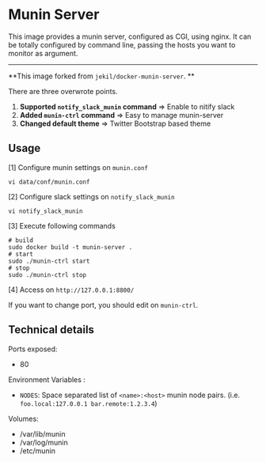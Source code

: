 # Munin Server

<!--
[![Docker Stars](https://img.shields.io/docker/stars/jekil/docker-munin-server.svg)](https://hub.docker.com/r/jekil/docker-munin-server/)
[![Docker Pulls](https://img.shields.io/docker/pulls/jekil/docker-munin-server.svg)](https://hub.docker.com/r/jekil/docker-munin-server/)
[![Image Size](https://img.shields.io/imagelayers/image-size/jekil/docker-munin-server/latest.svg)](https://imagelayers.io/?images=jekil/docker-munin-server:latest)
[![Image Layers](https://img.shields.io/imagelayers/layers/jekil/docker-munin-server/latest.svg)](https://imagelayers.io/?images=jekil/docker-munin-server:latest)
[![Twitter Follow](https://img.shields.io/twitter/follow/jekil.svg?style=social)](https://twitter.com/jekil)
-->

This image provides a munin server, configured as CGI, using nginx.
It can be totally configured by command line, passing the hosts you want to monitor as argument.

---

**This image forked from `jekil/docker-munin-server`. **

There are three overwrote points.

1. **Supported `notify_slack_munin` command**  => Enable to nitify slack
2. **Added `munin-ctrl` command**  => Easy to manage munin-server
3. **Changed default theme**  => Twitter Bootstrap based theme

<!--

## Quick Start

Use the following command to start the munin server, in the NODES argument you should supply a space separated list of `<name>:<host>` munin node pairs. (i.e. `foo.local:127.0.0.1 bar.remote:1.2.3.4`)

`docker run -p 80 -e NODES="foo.local:127.0.0.1 bar.remote:1.2.3.4" munin`

-->

## Usage

[1] Configure munin settings on `munin.conf`

```shell
vi data/conf/munin.conf
```

[2] Configure slack settings on `notify_slack_munin`

```shell
vi notify_slack_munin
```

[3] Execute following commands

```shell
# build
sudo docker build -t munin-server .
# start
sudo ./munin-ctrl start
# stop
sudo ./munin-ctrl stop
```

[4] Access on `http://127.0.0.1:8800/`

If you want to change port, you should edit on `munin-ctrl`.

## Technical details

Ports exposed:

* 80

Environment Variables :

* `NODES`: Space separated list of `<name>:<host>` munin node pairs. (i.e. `foo.local:127.0.0.1 bar.remote:1.2.3.4`)

Volumes:

* /var/lib/munin
* /var/log/munin
* /etc/munin
